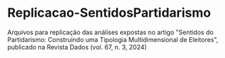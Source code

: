 # Replicacao-SentidosPartidarismo
Arquivos para replicação das análises expostas no artigo "Sentidos do Partidarismo: Construindo uma Tipologia Multidimensional de Eleitores", publicado na Revista Dados (vol. 67, n. 3, 2024)
